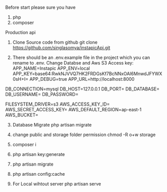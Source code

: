 Before start please sure you have
1) php 
2) composer

Production api

1) Clone Source code from github
git clone https://github.com/singlasomya/instapicApi.git

2) There should be an .env.example file in the project which you can rename to .env. Change Databse and Aws S3 Access key:
APP_NAME=Instapic
APP_ENV=local
APP_KEY=base64:RwkNJVVQ7HK2FRDGsKf7BcNNxOAI6MnwdJFYWX0sH+I=
APP_DEBUG=true
APP_URL=http://localhost:8000

DB_CONNECTION=mysql
DB_HOST=127.0.0.1
DB_PORT=
DB_DATABASE=
DB_USERNAME=
DB_PASSWORD=

FILESYSTEM_DRIVER=s3
AWS_ACCESS_KEY_ID=
AWS_SECRET_ACCESS_KEY=
AWS_DEFAULT_REGION=ap-east-1
AWS_BUCKET=

3) Database Migrate
php artisan migrate

4) change public and storage folder permission
chmod -R o+w storage

5) composer i

6) php artisan key:generate

7) php artisan migrate

8) php artisan config:cache

9) For Local wihtout server
  php artisan serve
